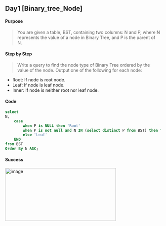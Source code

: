 ## Day1 [Binary_tree_Node]

#### Purpose
> You are given a table, BST, containing two columns: N and P, where N represents the value of a node in Binary Tree, and P is the parent of N.

#### Step by Step
> Write a query to find the node type of Binary Tree ordered by the value of the node. Output one of the following for each node:

- Root: If node is root node.
- Leaf: If node is leaf node.
- Inner: If node is neither root nor leaf node.

#### Code
```SQL
select
N,
    case 
        when P is NULL then 'Root'
        when P is not null and N IN (select distinct P from BST) then "Inner"
        else 'Leaf'
    END
from BST
Order By N ASC;
```
#### Success
<img width="358" height="171" alt="image" src="https://github.com/user-attachments/assets/0f49ef13-561d-48b8-940a-6337193f720c" />

